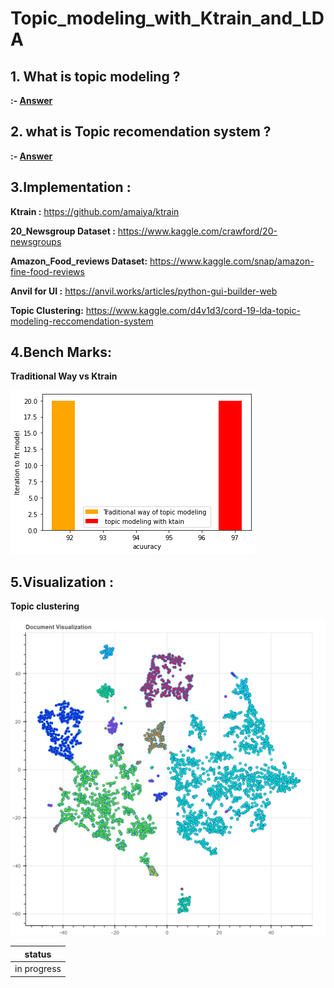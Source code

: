 # Topic_modeling_with_Ktrain_and_LDA

## 1. What is topic modeling  ?
**:- [Answer](https://monkeylearn.com/blog/introduction-to-topic-modeling/)**

## 2. what is Topic recomendation system ?
**:- [Answer](https://towardsdatascience.com/a-guide-to-collaborative-topic-modeling-recommender-systems-49fd576cc871#:~:text=Recommender%20Systems%20are%20a%20broad,give%20to%20an%20item%20i.)**

## 3.Implementation :

**Ktrain :** https://github.com/amaiya/ktrain

**20_Newsgroup Dataset :** https://www.kaggle.com/crawford/20-newsgroups

**Amazon_Food_reviews Dataset:** https://www.kaggle.com/snap/amazon-fine-food-reviews

**Anvil for UI :** https://anvil.works/articles/python-gui-builder-web

**Topic Clustering:** https://www.kaggle.com/d4v1d3/cord-19-lda-topic-modeling-reccomendation-system

## 4.Bench Marks:

**Traditional Way vs Ktrain**

<img src="./Visualization/benchmark.png">

## 5.Visualization :

**Topic clustering**

<img src='./Visualization/bokeh_plot.png'>




| **status**|
|-----------|
|in progress|
